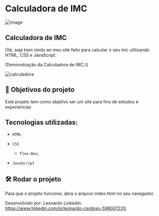 # Calculadora de IMC

![image](https://github.com/LeoCardos/Calculadora-imc/assets/97270199/94f6b8e9-3c17-49be-a0bd-66cf40beb99f)

## Calculadora de IMC

Olá, seja bem vindo ao meu site feito para calcular o seu imc utilizando HTML, CSS e JavaScript.

!Demonstração da Calculadora de IMC.()

![calculadora](https://github.com/LeoCardos/Calculadora-imc/assets/97270199/29e0ddd1-de5d-48ef-b80a-a6e306187545)


## 🔨 Objetivos do projeto
Este projeto tem como objetivo ser um site para fins de estudos e experiencias

## Tecnologias utilizadas:
- `HTML`

- `CSS`

    - `Flex-Box`;

- `JavaScript`


## 🛠️ Rodar o projeto
Para que o projeto funcione, abra o arquivo index.html no seu navegador.

Desenvolvido por:
Leonardo
Linkedin: https://www.linkedin.com/in/leonardo-cardoso-598007231/
